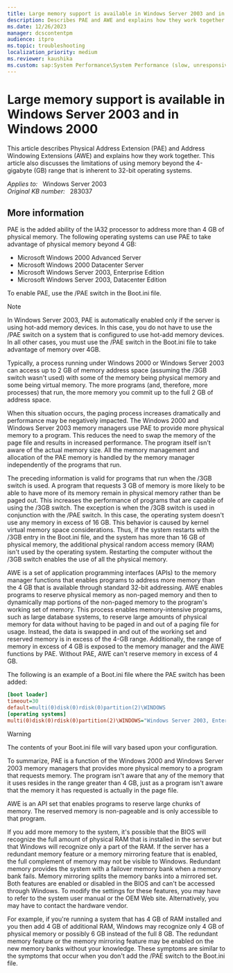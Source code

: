```yaml
---
title: Large memory support is available in Windows Server 2003 and in Windows 2000
description: Describes PAE and AWE and explains how they work together and also discusses the limitations of using memory beyond the 4-GB range that is inherent to 32-bit operating systems.
ms.date: 12/26/2023
manager: dcscontentpm
audience: itpro
ms.topic: troubleshooting
localization_priority: medium
ms.reviewer: kaushika
ms.custom: sap:System Performance\System Performance (slow, unresponsive, high CPU, resource leak), csstroubleshoot
---
```

# Large memory support is available in Windows Server 2003 and in Windows 2000

This article describes Physical Address Extension (PAE) and Address Windowing Extensions (AWE) and explains how they work together. This article also discusses the limitations of using memory beyond the 4-gigabyte (GB) range that is inherent to 32-bit operating systems.

_Applies to:_ &nbsp; Windows Server 2003  
_Original KB number:_ &nbsp; 283037

## More information

PAE is the added ability of the IA32 processor to address more than 4 GB of physical memory. The following operating systems can use PAE to take advantage of physical memory beyond 4 GB:  

- Microsoft Windows 2000 Advanced Server
- Microsoft Windows 2000 Datacenter Server
- Microsoft Windows Server 2003, Enterprise Edition
- Microsoft Windows Server 2003, Datacenter Edition

To enable PAE, use the /PAE switch in the Boot.ini file.

> [!NOTE]
> In Windows Server 2003, PAE is automatically enabled only if the server is using hot-add memory devices. In this case, you do not have to use the /PAE switch on a system that is configured to use hot-add memory devices. In all other cases, you must use the /PAE switch in the Boot.ini file to take advantage of memory over 4GB.

Typically, a process running under Windows 2000 or Windows Server 2003 can access up to 2 GB of memory address space (assuming the /3GB switch wasn't used) with some of the memory being physical memory and some being virtual memory. The more programs (and, therefore, more processes) that run, the more memory you commit up to the full 2 GB of address space.

When this situation occurs, the paging process increases dramatically and performance may be negatively impacted. The Windows 2000 and Windows Server 2003 memory managers use PAE to provide more physical memory to a program. This reduces the need to swap the memory of the page file and results in increased performance. The program itself isn't aware of the actual memory size. All the memory management and allocation of the PAE memory is handled by the memory manager independently of the programs that run.

The preceding information is valid for programs that run when the /3GB switch is used. A program that requests 3 GB of memory is more likely to be able to have more of its memory remain in physical memory rather than be paged out. This increases the performance of programs that are capable of using the /3GB switch. The exception is when the /3GB switch is used in conjunction with the /PAE switch. In this case, the operating system doesn't use any memory in excess of 16 GB. This behavior is caused by kernel virtual memory space considerations. Thus, if the system restarts with the /3GB entry in the Boot.ini file, and the system has more than 16 GB of physical memory, the additional physical random access memory (RAM) isn't used by the operating system. Restarting the computer without the /3GB switch enables the use of all the physical memory.

AWE is a set of application programming interfaces (APIs) to the memory manager functions that enables programs to address more memory than the 4 GB that is available through standard 32-bit addressing. AWE enables programs to reserve physical memory as non-paged memory and then to dynamically map portions of the non-paged memory to the program's working set of memory. This process enables memory-intensive programs, such as large database systems, to reserve large amounts of physical memory for data without having to be paged in and out of a paging file for usage. Instead, the data is swapped in and out of the working set and reserved memory is in excess of the 4-GB range. Additionally, the range of memory in excess of 4 GB is exposed to the memory manager and the AWE functions by PAE. Without PAE, AWE can't reserve memory in excess of 4 GB.

The following is an example of a Boot.ini file where the PAE switch has been added:

```ini
[boot loader]  
timeout=30  
default=multi(0)disk(0)rdisk(0)partition(2)\WINDOWS  
[operating systems]  
multi(0)disk(0)rdisk(0)partition(2)\WINDOWS="Windows Server 2003, Enterprise" /fastdetect /PAE  
```

> [!WARNING]
> The contents of your Boot.ini file will vary based upon your configuration.  

To summarize, PAE is a function of the Windows 2000 and Windows Server 2003 memory managers that provides more physical memory to a program that requests memory. The program isn't aware that any of the memory that it uses resides in the range greater than 4 GB, just as a program isn't aware that the memory it has requested is actually in the page file.

AWE is an API set that enables programs to reserve large chunks of memory. The reserved memory is non-pageable and is only accessible to that program.  

If you add more memory to the system, it's possible that the BIOS will recognize the full amount of physical RAM that is installed in the server but that Windows will recognize only a part of the RAM. If the server has a redundant memory feature or a memory mirroring feature that is enabled, the full complement of memory may not be visible to Windows. Redundant memory provides the system with a failover memory bank when a memory bank fails. Memory mirroring splits the memory banks into a mirrored set. Both features are enabled or disabled in the BIOS and can't be accessed through Windows. To modify the settings for these features, you may have to refer to the system user manual or the OEM Web site. Alternatively, you may have to contact the hardware vendor.

For example, if you're running a system that has 4 GB of RAM installed and you then add 4 GB of additional RAM, Windows may recognize only 4 GB of physical memory or possibly 6 GB instead of the full 8 GB. The redundant memory feature or the memory mirroring feature may be enabled on the new memory banks without your knowledge. These symptoms are similar to the symptoms that occur when you don't add the /PAE switch to the Boot.ini file.
